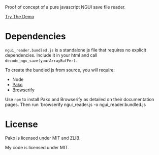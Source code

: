 Proof of concept of a pure javascript NGUI save file reader.

[Try The Demo](https://kms70847.github.io/)

# Dependencies
`ngui_reader.bundled.js` is a standalone js file that requires no explicit dependencies. Include it in your html and call `decode_ngu_save(yourArrayBufFer)`.

To create the bundled js from source, you will require:
 - Node
 - [Pako](https://github.com/nodeca/pako)
 - [Browserify](https://browserify.org/)

Use `npm` to install Pako and Browserify as detailed on their documentation pages. Then run `browserify ngui_reader.js -o ngui_reader.bundled.js

# License

Pako is licensed under MIT and ZLIB.

My code is licensed under MIT.
